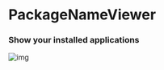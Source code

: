 # PackageNameViewer

### Show your installed applications

![img](https://cdn-images-1.medium.com/max/800/1*bm6eZRZpMAsZv1-hUY5QMg.png)
